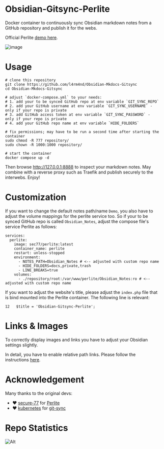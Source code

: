 # Obsidian-Gitsync-Perlite

Docker container to continuously sync Obsidian markdown notes from a GitHub repository and publish it for the webs.

Official Perlite [demo here](https://perlite.secure77.de/).

![image](https://user-images.githubusercontent.com/21357789/221725827-d14001aa-0030-4b5e-b509-cf826227c5b0.png)

# Usage

````
# clone this repository
git clone https://github.com/l4rm4nd/Obsidian-Mkdocs-Gitsync
cd Obsidian-Mkdocs-Gitsync

# adjust `docker-compose.yml` to your needs:
# 1. add your to be synced GitHub repo at env variable `GIT_SYNC_REPO`
# 2. add your GitHub username at env variable `GIT_SYNC_USERNAME` - only if your repo is private
# 3. add GitHub access token at env variable `GIT_SYNC_PASSWORD` - only if your repo is private
# 4. add your GitHub repo name at env variable `HIDE_FOLDERS`

# fix permissions; may have to be run a second time after starting the container
sudo chmod -R 777 repository/
sudo chown -R 1000:1000 repository/

# start the container
docker compose up -d
````

Then browse http://127.0.0.1:8888 to inspect your markdown notes. May combine with a reverse proxy such as Traefik and publish securely to the interwebs. Enjoy!

# Customization

If you want to change the default notes path/name `Demo`, you also have to adjust the volume mappings for the perlite service too. So if your to be synced GitHub repo is called `Obsidian_Notes`, adjust the compose file's service Perlite as follows:

````
services:
  perlite:
    image: sec77/perlite:latest
    container_name: perlite
    restart: unless-stopped
    environment:
      - NOTES_PATH=Obsidian_Notes # <-- adjusted with custom repo name
      - HIDE_FOLDERS=docs,private,trash
      - LINE_BREAKS=true
    volumes:
      - ./repository/root:/var/www/perlite/Obsidian_Notes:ro # <-- adjusted with custom repo name
````

If you want to adjust the website's title, please adjust the `index.php` file that is bind mounted into the Perlite container. The following line is relevant:

````
12   $title = 'Obsidian-Gitsync-Perlite';
````

# Links & Images

To correctly display images and links you have to adjust your Obsidian settings slightly. 

In detail, you have to enable relative path links. Please follow the instructions [here](https://github.com/secure-77/Perlite/wiki/03---Perlite-Settings#required-settings).

# Acknowledgement

Many thanks to the original devs:

- ❤️ [secure-77](https://github.com/secure-77) for [Perlite](https://github.com/secure-77/Perlite)
- ❤️ [kubernetes](https://github.com/kubernetes) for [git-sync](https://github.com/kubernetes/git-sync)

# Repo Statistics

![Alt](https://repobeats.axiom.co/api/embed/9f8de6ac8c10d682c08f9dafdf062711f182654c.svg "Repobeats analytics image")
